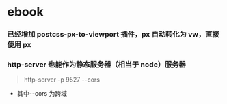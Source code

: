 # ebook

### 已经增加 postcss-px-to-viewport 插件，px 自动转化为 vw，直接使用 px

### http-server 也能作为静态服务器（相当于 node）服务器

> http-server -p 9527 --cors

- 其中--cors 为跨域
